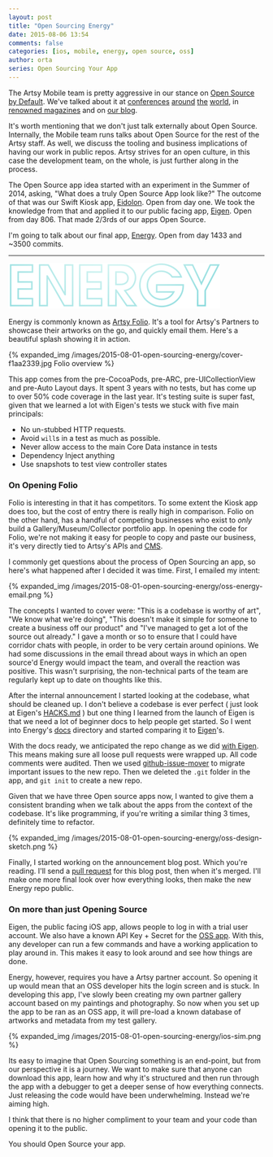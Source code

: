 ```yaml
---
layout: post
title: "Open Sourcing Energy"
date: 2015-08-06 13:54
comments: false
categories: [ios, mobile, energy, open source, oss]
author: orta
series: Open Sourcing Your App
---
```


The Artsy Mobile team is pretty aggressive in our stance on
[Open Source by Default](http://code.dblock.org/2015/02/09/becoming-open-source-by-default.html). We've talked
about it at [conferences](https://www.youtube.com/watch?v=2DvDeEZ0NDw&spfreload=10)
[around](https://www.youtube.com/watch?v=SjjvnrqDjpM) [the](https://www.youtube.com/watch?v=zPbLYWmLPow)
[world](https://speakerdeck.com/orta/ios-at-artsy), in
[renowned magazines](http://www.objc.io/issues/22-scale/artsy) and on
[our blog](http://artsy.github.io/blog/2015/04/28/how-we-open-sourced-eigen/).

It's worth mentioning that we don't just talk externally about Open Source. Internally, the Mobile team runs talks
about Open Source for the rest of the Artsy staff. As well, we discuss the tooling and business implications of
having our work in public repos. Artsy strives for an open culture, in this case the development team, on the
whole, is just further along in the process.

The Open Source app idea started with an experiment in the Summer of 2014, asking, "What does a truly Open Source
App look like?" The outcome of that was our Swift Kiosk app, [Eidolon](https://github.com/artsy/eidolon/). Open
from day one. We took the knowledge from that and applied it to our public facing app,
[Eigen](https://github.com/artsy/eigen/). Open from day 806. That made 2/3rds of our apps Open Source.

I'm going to talk about our final app, [Energy](https://github.com/artsy/energy). Open from day 1433 and ~3500
commits.

<!-- more -->

---

![ENERGY](/images/2015-08-01-open-sourcing-energy/ENERGY.png)

Energy is commonly known as [Artsy Folio](http://folio.artsy.net). It's a tool for Artsy's Partners to showcase
their artworks on the go, and quickly email them. Here's a beautiful splash showing it in action.

{% expanded_img /images/2015-08-01-open-sourcing-energy/cover-f1aa2339.jpg Folio overview %}

This app comes from the pre-CocoaPods, pre-ARC, pre-UICollectionView and pre-Auto Layout days. It spent 3 years
with no tests, but has come up to over 50% code coverage in the last year. It's testing suite is super fast, given
that we learned a lot with Eigen's tests we stuck with five main principals:

- No un-stubbed HTTP requests.
- Avoid `will`s in a test as much as possible.
- Never allow access to the main Core Data instance in tests
- Dependency Inject anything
- Use snapshots to test view controller states

### On Opening Folio

Folio is interesting in that it has competitors. To some extent the Kiosk app does too, but the cost of entry there
is really high in comparison. Folio on the other hand, has a handful of competing businesses who exist to _only_
build a Gallery/Museum/Collector portfolio app. In opening the code for Folio, we're not making it easy for people
to copy and paste our business, it's very directly tied to Artsy's APIs and
[CMS](http://www.dylanfareed.com/projects/artsy-cms/).

I commonly get questions about the process of Open Sourcing an app, so here's what happened after I decided it was
time. First, I emailed my intent:

{% expanded_img /images/2015-08-01-open-sourcing-energy/oss-energy-email.png %}

The concepts I wanted to cover were: "This is a codebase is worthy of art", "We know what we're doing", "This
doesn't make it simple for someone to create a business off our product" and "I've managed to get a lot of the
source out already." I gave a month or so to ensure that I could have corridor chats with people, in order to be
very certain around opinions. We had some discussions in the email thread about ways in which an open source'd
Energy would impact the team, and overall the reaction was positive. This wasn't surprising, the non-technical
parts of the team are regularly kept up to date on thoughts like this.

After the internal announcement I started looking at the codebase, what should be cleaned up. I don't believe a
codebase is ever perfect ( just look at Eigen's
[HACKS.md](https://raw.githubusercontent.com/artsy/eigen/3f29f61f2b96f516e9ecf407818b82911b268694/HACKS.md) ) but
one thing I learned from the launch of Eigen is that we need a lot of beginner docs to help people get started. So
I went into Energy's [docs](https://github.com/artsy/energy/tree/master/docs) directory and started comparing it to
[Eigen](https://github.com/artsy/eigen/tree/master/docs)'s.

With the docs ready, we anticipated the repo change as we did
[with Eigen](/blog/2015/04/28/how-we-open-sourced-eigen/). This means making sure all loose pull requests were
wrapped up. All code comments were audited. Then we used
[github-issue-mover](https://github.com/google/github-issue-mover) to migrate important issues to the new repo.
Then we deleted the `.git` folder in the app, and `git init` to create a new repo.

Given that we have three Open source apps now, I wanted to give them a consistent branding when we talk about the
apps from the context of the codebase. It's like programming, if you're writing a similar thing 3 times, definitely
time to refactor.

{% expanded_img /images/2015-08-01-open-sourcing-energy/oss-design-sketch.png %}

Finally, I started working on the announcement blog post. Which you're reading. I'll send a
[pull request](https://github.com/artsy/artsy.github.com/pull/119) for this blog post, then when it's merged. I'll
make one more final look over how everything looks, then make the new Energy repo public.

### On more than just Opening Source

Eigen, the public facing iOS app, allows people to log in with a trial user account. We also have a known API Key +
Secret for the [OSS app](https://github.com/artsy/eigen/blob/master/Makefile#L41-L42). With this, any developer can
run a few commands and have a working application to play around in. This makes it easy to look around and see how
things are done.

Energy, however, requires you have a Artsy partner account. So opening it up would mean that an OSS developer hits
the login screen and is stuck. In developing this app, I've slowly been creating my own partner gallery account
based on my paintings and photography. So now when you set up the app to be ran as an OSS app, it will pre-load a
known database of artworks and metadata from my test gallery.

{% expanded_img /images/2015-08-01-open-sourcing-energy/ios-sim.png %}

Its easy to imagine that Open Sourcing something is an end-point, but from our perspective it is a journey. We want
to make sure that anyone can download this app, learn how and why it's structured and then run through the app with
a debugger to get a deeper sense of how everything connects. Just releasing the code would have been underwhelming.
Instead we're aiming high.

I think that there is no higher compliment to your team and your code than opening it to the public.

You should Open Source your app.
